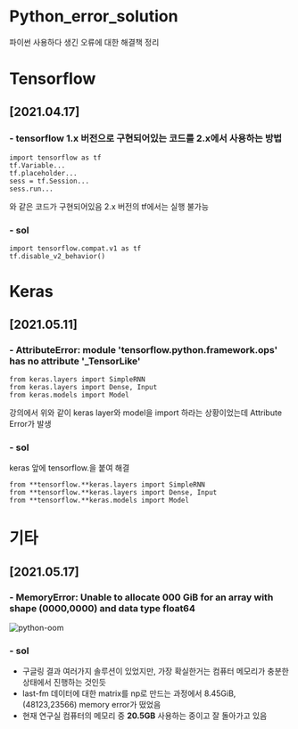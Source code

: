 # Python_error_solution
파이썬 사용하다 생긴 오류에 대한 해결책 정리


# Tensorflow
## [2021.04.17]
### - tensorflow 1.x 버전으로 구현되어있는 코드를 2.x에서 사용하는 방법

```
import tensorflow as tf
tf.Variable...
tf.placeholder...
sess = tf.Session...
sess.run...
```

와 같은 코드가 구현되어있음
2.x 버전의 tf에서는 실행 불가능


### - sol
```
import tensorflow.compat.v1 as tf
tf.disable_v2_behavior()
```





# Keras
## [2021.05.11]
### - AttributeError: module 'tensorflow.python.framework.ops' has no attribute '_TensorLike'

```
from keras.layers import SimpleRNN
from keras.layers import Dense, Input
from keras.models import Model
```

강의에서 위와 같이 keras layer와 model을 import 하라는 상황이었는데 Attribute Error가 발생

### - sol
keras 앞에 tensorflow.을 붙여 해결

```
from **tensorflow.**keras.layers import SimpleRNN
from **tensorflow.**keras.layers import Dense, Input
from **tensorflow.**keras.models import Model
```


# 기타
## [2021.05.17]
### - MemoryError: Unable to allocate 000 GiB for an array with shape (0000,0000) and data type float64

![python-oom](https://user-images.githubusercontent.com/67678405/118435357-cd380c80-b719-11eb-91e8-0ddba514f9f0.png)

### - sol

- 구글링 결과 여러가지 솔루션이 있었지만, 가장 확실한거는 컴퓨터 메모리가 충분한 상태에서 진행하는 것인듯
- last-fm 데이터에 대한 matrix를 np로 만드는 과정에서 8.45GiB, (48123,23566) memory error가 떴었음
- 현재 연구실 컴퓨터의 메모리 중 **20.5GB** 사용하는 중이고 잘 돌아가고 있음
